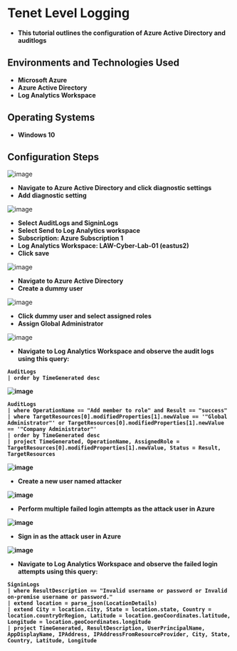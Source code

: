 <h1>Tenet Level Logging</h1>

- <b>This tutorial outlines the configuration of Azure Active Directory and auditlogs </b>

<h2>Environments and Technologies Used</h2>

- <b>Microsoft Azure</b> 
- <b>Azure Active Directory</b>
- <b>Log Analytics Workspace</b>

<h2>Operating Systems</h2>

- <b>Windows 10</b>

<h2>Configuration Steps</h2>

![image](https://github.com/user-attachments/assets/25451b45-f456-426f-ad64-ce86c4ec3913)
- <b>Navigate to Azure Active Directory and click diagnostic settings</b>
- <b>Add diagnostic setting</b>

![image](https://github.com/user-attachments/assets/b02ecf90-940a-4136-be88-776823519a39)
- <b>Select AuditLogs and SigninLogs</b>
- <b>Select Send to Log Analytics workspace</b>
- <b>Subscription: Azure Subscription 1</b>
- <b>Log Analytics Workspace: LAW-Cyber-Lab-01 (eastus2)</b>
- <b>Click save</b>

![image](https://github.com/user-attachments/assets/15b586a3-29ff-4ceb-8a3a-a398bd7bfe73)
- <b>Navigate to Azure Active Directory</b>
- <b>Create a dummy user</b>

![image](https://github.com/user-attachments/assets/dbc8540e-9312-4b9e-9561-e7d346abb087)
- <b>Click dummy user and select assigned roles</b>
- <b>Assign Global Administrator</b>

![image](https://github.com/user-attachments/assets/de86cf2b-5d86-45e5-98e5-69d4009552b2)
- <b>Navigate to Log Analytics Workspace and observe the audit logs using this query:
``` 
AuditLogs
| order by TimeGenerated desc
```
![image](https://github.com/user-attachments/assets/8c7aed26-3446-4897-9dc9-d66f3ad8b99e)
``` 
AuditLogs
| where OperationName == "Add member to role" and Result == "success"
| where TargetResources[0].modifiedProperties[1].newValue == '"Global Administrator"' or TargetResources[0].modifiedProperties[1].newValue == '"Company Administrator"' 
| order by TimeGenerated desc
| project TimeGenerated, OperationName, AssignedRole = TargetResources[0].modifiedProperties[1].newValue, Status = Result, TargetResources
```

![image](https://github.com/user-attachments/assets/f7e8bfb4-7644-484b-86a4-6ccea5673c4b)
- <b>Create a new user named attacker</b>

![image](https://github.com/user-attachments/assets/0e62f4a7-1dc7-445b-b4ae-a4c45e6d6098)
- <b>Perform multiple failed login attempts as the attack user in Azure

![image](https://github.com/user-attachments/assets/b27edab0-43b6-4900-8c1b-a56e1ad94999)
- <b>Sign in as the attack user in Azure</b>

![image](https://github.com/user-attachments/assets/8191f51b-debf-4cf2-a73e-cf1690a96a49)
- <b>Navigate to Log Analytics Workspace and observe the failed login attempts using this query:
``` 
SigninLogs
| where ResultDescription == "Invalid username or password or Invalid on-premise username or password."
| extend location = parse_json(LocationDetails)
| extend City = location.city, State = location.state, Country = location.countryOrRegion, Latitude = location.geoCoordinates.latitude, Longitude = location.geoCoordinates.longitude
| project TimeGenerated, ResultDescription, UserPrincipalName, AppDisplayName, IPAddress, IPAddressFromResourceProvider, City, State, Country, Latitude, Longitude

```
